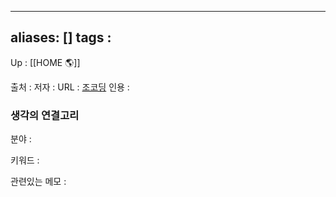 ---
aliases: []
tags : 
---
Up : [[HOME 🌎]]

출처 :
저자 :
URL : [조코딩](https://www.youtube.com/watch?v=KL1MIuBfWe0&list=PLU9-uwewPMe2AX9o9hFgv-nRvOcBdzvP5)
인용 : 


### 생각의 연결고리
분야 :

키워드 :

관련있는 메모 :
